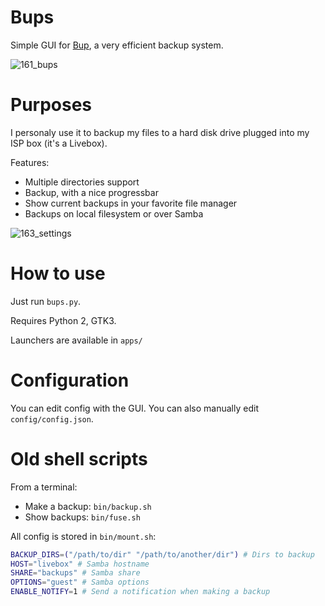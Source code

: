 Bups
====

Simple GUI for [Bup](https://github.com/bup/bup), a very efficient backup system.

![161_bups](https://cloud.githubusercontent.com/assets/506932/5239177/bb45c4a4-78d7-11e4-9571-3495a0daf0e0.png)

# Purposes

I personaly use it to backup my files to a hard disk drive plugged into my ISP box (it's a Livebox).

Features:
* Multiple directories support
* Backup, with a nice progressbar
* Show current backups in your favorite file manager
* Backups on local filesystem or over Samba

![163_settings](https://cloud.githubusercontent.com/assets/506932/5250462/839b2fa2-798c-11e4-8231-1cf9353f9c61.png)

# How to use

Just run `bups.py`.

Requires Python 2, GTK3.

Launchers are available in `apps/`

# Configuration

You can edit config with the GUI. You can also manually edit `config/config.json`.

# Old shell scripts

From a terminal:
* Make a backup: `bin/backup.sh`
* Show backups: `bin/fuse.sh`

All config is stored in `bin/mount.sh`:
```bash
BACKUP_DIRS=("/path/to/dir" "/path/to/another/dir") # Dirs to backup
HOST="livebox" # Samba hostname
SHARE="backups" # Samba share
OPTIONS="guest" # Samba options
ENABLE_NOTIFY=1 # Send a notification when making a backup
```
